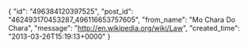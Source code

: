  {
   "id": "496384120397525",
   "post_id": "462493170453287_496116653757605",
   "from_name": "Mo Chara Do Chara",
   "message": "http://en.wikipedia.org/wiki/Law",
   "created_time": "2013-03-26T15:19:13+0000"
 }
